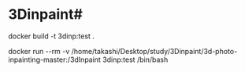 # 3Dinpaint#

docker build -t 3dinp:test .

docker run --rm -v /home/takashi/Desktop/study/3Dinpaint/3d-photo-inpainting-master:/3dInpaint 3dinp:test /bin/bash
